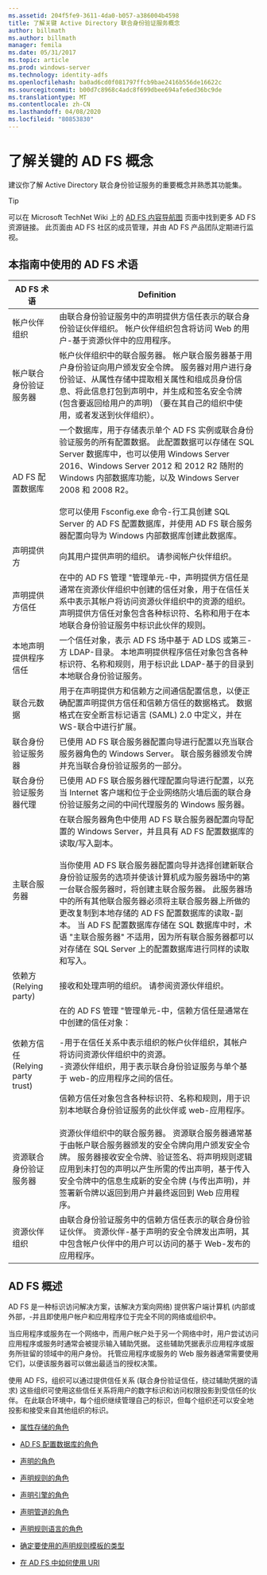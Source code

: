```yaml
---
ms.assetid: 204f5fe9-3611-4da0-b057-a386004b4598
title: 了解关键 Active Directory 联合身份验证服务概念
author: billmath
ms.author: billmath
manager: femila
ms.date: 05/31/2017
ms.topic: article
ms.prod: windows-server
ms.technology: identity-adfs
ms.openlocfilehash: ba0ad6cd0f081797ffcb9bae2416b556de16622c
ms.sourcegitcommit: b00d7c8968c4adc8f699dbee694afe6ed36bc9de
ms.translationtype: MT
ms.contentlocale: zh-CN
ms.lasthandoff: 04/08/2020
ms.locfileid: "80853830"
---
```

# <a name="understanding-key-ad-fs-concepts"></a>了解关键的 AD FS 概念
建议你了解 Active Directory 联合身份验证服务的重要概念并熟悉其功能集。  
  
> [!TIP]  
> 可以在 Microsoft TechNet Wiki 上的 [AD FS 内容导航图](https://social.technet.microsoft.com/wiki/contents/articles/2735.aspx) 页面中找到更多 AD FS 资源链接。 此页面由 AD FS 社区的成员管理，并由 AD FS 产品团队定期进行监视。  
  
## <a name="ad-fs-terminology-used-in-this-guide"></a>本指南中使用的 AD FS 术语  
  
|AD FS 术语|Definition|  
|--------------|--------------|  
|帐户伙伴组织|由联合身份验证服务中的声明提供方信任表示的联合身份验证伙伴组织。 帐户伙伴组织包含将访问 Web 的用户\-基于资源伙伴中的应用程序。|  
|帐户联合身份验证服务器|帐户伙伴组织中的联合服务器。 帐户联合服务器基于用户身份验证向用户颁发安全令牌。 服务器对用户进行身份验证、从属性存储中提取相关属性和组成员身份信息、将此信息打包到声明中，并生成和签名安全令牌 \(包含要返回给用户的声明\) （要在其自己的组织中使用，或者发送到伙伴组织）。|  
|AD FS 配置数据库|一个数据库，用于存储表示单个 AD FS 实例或联合身份验证服务的所有配置数据。 此配置数据可以存储在 SQL Server 数据库中，也可以使用 Windows Server 2016、Windows Server 2012 和 2012 R2 随附的 Windows 内部数据库功能，以及 Windows Server 2008 和 2008 R2。 </br></br>您可以使用 Fsconfig.exe 命令\-行工具创建 SQL Server 的 AD FS 配置数据库，并使用 AD FS 联合服务器配置向导为 Windows 内部数据库创建此数据库。|  
|声明提供方|向其用户提供声明的组织。 请参阅帐户伙伴组织。|  
|声明提供方信任|在中的 AD FS 管理 "管理单元\-中，声明提供方信任是通常在资源伙伴组织中创建的信任对象，用于在信任关系中表示其帐户将访问资源伙伴组织中的资源的组织。 声明提供方信任对象包含各种标识符、名称和用于在本地联合身份验证服务中标识此伙伴的规则。|  
|本地声明提供程序信任|一个信任对象，表示 AD FS 场中基于 AD LDS 或第三\-方 LDAP\-目录。 本地声明提供程序信任对象包含各种标识符、名称和规则，用于标识此 LDAP\-基于的目录到本地联合身份验证服务。|  
|联合元数据|用于在声明提供方和信赖方之间通信配置信息，以便正确配置声明提供方信任和信赖方信任的数据格式。 数据格式在安全断言标记语言 \(SAML\) 2.0 中定义，并在 WS\-联合中进行扩展。|  
|联合身份验证服务器|已使用 AD FS 联合服务器配置向导进行配置以充当联合服务器角色的 Windows Server。 联合服务器颁发令牌并充当联合身份验证服务的一部分。|  
|联合身份验证服务器代理|已使用 AD FS 联合服务器代理配置向导进行配置，以充当 Internet 客户端和位于企业网络防火墙后面的联合身份验证服务之间的中间代理服务的 Windows 服务器。|  
|主联合服务器|在联合服务器角色中使用 AD FS 联合服务器配置向导配置的 Windows Server，并且具有 AD FS 配置数据库的读取\/写入副本。 </br></br> 当你使用 AD FS 联合服务器配置向导并选择创建新联合身份验证服务的选项并使该计算机成为服务器场中的第一台联合服务器时，将创建主联合服务器。 此服务器场中的所有其他联合服务器必须将主联合服务器上所做的更改复制到本地存储的 AD FS 配置数据库的读取\-副本。 当 AD FS 配置数据库存储在 SQL 数据库中时，术语 "主联合服务器" 不适用，因为所有联合服务器都可以对存储在 SQL Server 上的配置数据库进行同样的读取和写入。|  
|依赖方 (Relying party)|接收和处理声明的组织。 请参阅资源伙伴组织。|  
|依赖方信任 (Relying party trust)|在的 AD FS 管理 "管理单元\-中，信赖方信任是通常在中创建的信任对象：<p>-用于在信任关系中表示组织的帐户伙伴组织，其帐户将访问资源伙伴组织中的资源。<br />-资源伙伴组织，用于表示联合身份验证服务与单个基于 web\-的应用程序之间的信任。<p>信赖方信任对象包含各种标识符、名称和规则，用于识别本地联合身份验证服务的此伙伴或 web\-应用程序。|  
|资源联合身份验证服务器|资源伙伴组织中的联合服务器。 资源联合服务器通常基于由帐户联合服务器颁发的安全令牌向用户颁发安全令牌。 服务器接收安全令牌、验证签名、将声明规则逻辑应用到未打包的声明以产生所需的传出声明，基于传入安全令牌中的信息生成新的安全令牌 \(与传出声明\)，并签署新令牌以返回到用户并最终返回到 Web 应用程序。|  
|资源伙伴组织|由联合身份验证服务中的信赖方信任表示的联合身份验证伙伴。 资源伙伴\-基于声明的安全令牌发出声明，其中包含帐户伙伴中的用户可以访问的基于 Web\-发布的应用程序。|  
  
## <a name="overview-of-ad-fs"></a>AD FS 概述  
AD FS 是一种标识访问解决方案，该解决方案向网络\) 提供客户端计算机 \(内部或外部，\-并且即使用户帐户和应用程序位于完全不同的网络或组织中。  
  
当应用程序或服务在一个网络中，而用户帐户处于另一个网络中时，用户尝试访问应用程序或服务时通常会被提示输入辅助凭据。 这些辅助凭据表示应用程序或服务所驻留的领域中的用户身份。 托管应用程序或服务的 Web 服务器通常需要使用它们，以便该服务器可以做出最适当的授权决策。  
  
使用 AD FS，组织可以通过提供信任关系 \(联合身份验证信任，绕过辅助凭据的请求\) 这些组织可使用这些信任关系将用户的数字标识和访问权限投影到受信任的伙伴。 在此联合环境中，每个组织继续管理自己的标识，但每个组织还可以安全地投影和接受来自其他组织的标识。  
  
-   [属性存储的角色](The-Role-of-Attribute-Stores.md)  
  
-   [AD FS 配置数据库的角色](The-Role-of-the-AD-FS-Configuration-Database.md)  
  
-   [声明的角色](The-Role-of-Claims.md)  
  
-   [声明规则的角色](The-Role-of-Claim-Rules.md)  
  
-   [声明引擎的角色](The-Role-of-the-Claims-Engine.md)  
  
-   [声明管道的角色](The-Role-of-the-Claims-Pipeline.md)  
  
-   [声明规则语言的角色](The-Role-of-the-Claim-Rule-Language.md)  
  
-   [确定要使用的声明规则模板的类型](Determine-the-Type-of-Claim-Rule-Template-to-Use.md)  
  
-   [在 AD FS 中如何使用 URI](How-URIs-Are-Used-in-AD-FS.md)  
  

